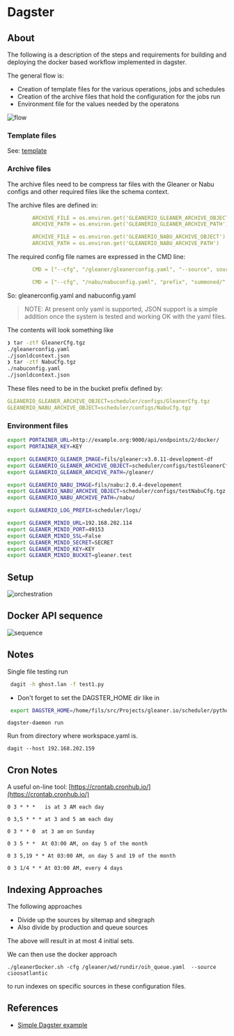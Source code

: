 # Dagster


## About

The following is a description of the steps and requirements for
building and deploying the docker based workflow implemented in 
dagster.

The general flow is:

* Creation of template files for the various operations, jobs and 
schedules
* Creation of the archive files that hold the configuration for the 
jobs run 
* Environment file for the values needed by the operatons

![flow](../docs/images/flow.svg)


### Template files

See:  [template](./dagster-docker/src/implnet-example/templates)

### Archive files

The archive files need to be compress tar files with the Gleaner
or Nabu configs and other required files like the schema context. 

The archive files are defined in:

```yaml
        ARCHIVE_FILE = os.environ.get('GLEANERIO_GLEANER_ARCHIVE_OBJECT')
        ARCHIVE_PATH = os.environ.get('GLEANERIO_GLEANER_ARCHIVE_PATH')

        ARCHIVE_FILE = os.environ.get('GLEANERIO_NABU_ARCHIVE_OBJECT')
        ARCHIVE_PATH = os.environ.get('GLEANERIO_NABU_ARCHIVE_PATH')
```
The required config file names are expressed in the CMD line:

```yaml
        CMD = ["--cfg", "/gleaner/gleanerconfig.yaml", "--source", source]

        CMD = ["--cfg", "/nabu/nabuconfig.yaml", "prefix", "summoned/" + source]
```

So:  gleanerconfig.yaml  and nabuconfig.yaml

> NOTE: At present only yaml is supported, JSON support is a simple addition 
> once the system is tested and working OK with the yaml files. 

The contents will look something like 

```bash
❯ tar -ztf GleanerCfg.tgz
./gleanerconfig.yaml
./jsonldcontext.json
❯ tar -ztf NabuCfg.tgz
./nabuconfig.yaml
./jsonldcontext.json
```

These files need to be in the bucket prefix defined by: 

```yaml
GLEANERIO_GLEANER_ARCHIVE_OBJECT=scheduler/configs/GleanerCfg.tgz
GLEANERIO_NABU_ARCHIVE_OBJECT=scheduler/configs/NabuCfg.tgz
```

### Environment files

``` bash
export PORTAINER_URL=http://example.org:9000/api/endpoints/2/docker/
export PORTAINER_KEY=KEY

export GLEANERIO_GLEANER_IMAGE=fils/gleaner:v3.0.11-development-df
export GLEANERIO_GLEANER_ARCHIVE_OBJECT=scheduler/configs/testGleanerCfg.tgz
export GLEANERIO_GLEANER_ARCHIVE_PATH=/gleaner/

export GLEANERIO_NABU_IMAGE=fils/nabu:2.0.4-developement
export GLEANERIO_NABU_ARCHIVE_OBJECT=scheduler/configs/testNabuCfg.tgz
export GLEANERIO_NABU_ARCHIVE_PATH=/nabu/

export GLEANERIO_LOG_PREFIX=scheduler/logs/

export GLEANER_MINIO_URL=192.168.202.114
export GLEANER_MINIO_PORT=49153
export GLEANER_MINIO_SSL=False
export GLEANER_MINIO_SECRET=SECRET
export GLEANER_MINIO_KEY=KEY
export GLEANER_MINIO_BUCKET=gleaner.test

```

## Setup


![orchestration](../docs/images/orchestrationInit.svg)



## Docker API sequence


![sequence](../docs/images/sequence.svg)



## Notes

Single file testing run

```bash
 dagit -h ghost.lan -f test1.py
```

* Don't forget to set the DAGSTER_HOME dir like in 

```bash
 export DAGSTER_HOME=/home/fils/src/Projects/gleaner.io/scheduler/python/dagster
```

```
dagster-daemon run
```

Run from directory where workspace.yaml is.
```
dagit --host 192.168.202.159
```


## Cron Notes

A useful on-line tool:  [https://crontab.cronhub.io/](https://crontab.cronhub.io/)

```
0 3 * * *   is at 3 AM each day

0 3,5 * * * at 3 and 5 am each day

0 3 * * 0  at 3 am on Sunday

0 3 5 * *  At 03:00 AM, on day 5 of the month

0 3 5,19 * * At 03:00 AM, on day 5 and 19 of the month

0 3 1/4 * * At 03:00 AM, every 4 days
```


## Indexing Approaches

The following approaches

* Divide up the sources by sitemap and sitegraph
* Also divide by production and queue sources

The above will result in at most 4 initial sets.

We can then use the docker approach

```
./gleanerDocker.sh -cfg /gleaner/wd/rundir/oih_queue.yaml  --source cioosatlantic
```

to run indexes on specific sources in these configuration files.  

## References

* [Simple Dagster example](https://bakerwho.github.io/posts/datascience/Deployable-Dagster-MVP/)

